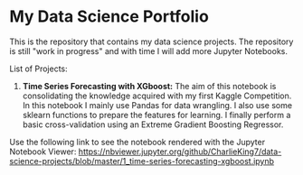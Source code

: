 # My Data Science Portfolio

This is the repository that contains my data science projects. The repository is still "work in progress" and with time I will add more Jupyter Notebooks.

List of Projects:

1. __Time Series Forecasting with XGboost:__ The aim of this notebook is consolidating the knowledge acquired with my first Kaggle Competition. In this notebook I mainly use Pandas for data wrangling. I also use some sklearn functions to prepare the features for learning. I finally perform a basic cross-validation using an Extreme Gradient Boosting Regressor.

Use the following link to see the notebook rendered with the Jupyter Notebook Viewer:
https://nbviewer.jupyter.org/github/CharlieKing7/data-science-projects/blob/master/1_time-series-forecasting-xgboost.ipynb
